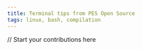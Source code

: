 ```yaml
---
title: Terminal tips from PES Open Source
tags: linux, bash, compilation
---
```


// Start your contributions here

